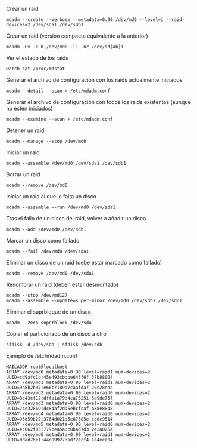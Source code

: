 Crear un raid

	mdadm --create --verbose --metadata=0.90 /dev/md0 --level=1 --raid-devices=2 /dev/sda1 /dev/sdb1

Crear un raid (version compacta equivalente a la anterior)

	mdadm -Cv -e 0 /dev/md0 -l1 -n2 /dev/sd[ab]1

Ver el estado de los raids

	watch cat /proc/mdstat

Generar el archivo de configuración con los raids actualmente iniciados

	mdadm --detail --scan > /etc/mdadm.conf

Generar el archivo de configuración con todos los raids existentes (aunque no estén iniciados)

	mdadm --examine --scan > /etc/mdadm.conf

Detener un raid

	mdadm --manage --stop /dev/md0

Iniciar un raid

	mdadm --assemble /dev/md0 /dev/sda1 /dev/sdb1

Borrar un raid

	mdadm --remove /dev/md0

Iniciar un raid al que le falta un disco

	mdadm --assemble --run /dev/md0 /dev/sda1

Tras el fallo de un disco del raid, volver a añadir un disco

	mdadm --add /dev/md0 /dev/sdb1

Marcar un disco como fallado

	mdadm --fail /dev/md0 /dev/sda1

Eliminar un disco de un raid (debe estar marcado como fallado)

	mdadm --remove /dev/md0 /dev/sda1

Renombrar un raid (deben estar desmontado)

    mdadm --stop /dev/md127
    mdadm --assemble --update=super-minor /dev/md0 /dev/sdb1 /dev/sdc1

Eliminar el suprbloque de un disco

	mdadm --zero-superblock /dev/sda

Copiar el particionado de un disco a otro

	sfdisk -d /dev/sda | sfdisk /dev/sdb

Ejemplo de /etc/mdadm.conf

	MAILADDR root@localhost
	ARRAY /dev/md0 metadata=0.90 level=raid1 num-devices=2 UUID=cd9afc1b:45e493cb:be643f6f:37b88004
	ARRAY /dev/md1 metadata=0.90 level=raid1 num-devices=2 UUID=9a8b2b97:e66c7189:7caafda7:20c28eaa
	ARRAY /dev/md2 metadata=0.90 level=raid0 num-devices=2 UUID=3c43cf12:dffa1a79:4ca75251:5a9de757
	ARRAY /dev/md3 metadata=0.90 level=raid0 num-devices=2 UUID=7ce32869:dc84af2d:5ebcfcaf:b88e8848
	ARRAY /dev/md4 metadata=0.90 level=raid0 num-devices=2 UUID=95d59b22:3764d021:5e87585e:ecdc9514
	ARRAY /dev/md5 metadata=0.90 level=raid0 num-devices=2 UUID=ec662f03:779bea5a:c8bad7d3:2e2a025a
	ARRAY /dev/md6 metadata=0.90 level=raid1 num-devices=2 UUID=ddad76e1:44e99927:ad72ecf4:1e4eea04
